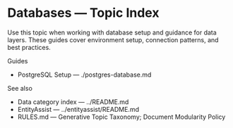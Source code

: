 # Databases — Topic Index

Use this topic when working with database setup and guidance for data layers. These guides cover environment setup, connection patterns, and best practices.

Guides
- PostgreSQL Setup — ./postgres-database.md

See also
- Data category index — ../README.md
- EntityAssist — ../entityassist/README.md
- RULES.md — Generative Topic Taxonomy; Document Modularity Policy

